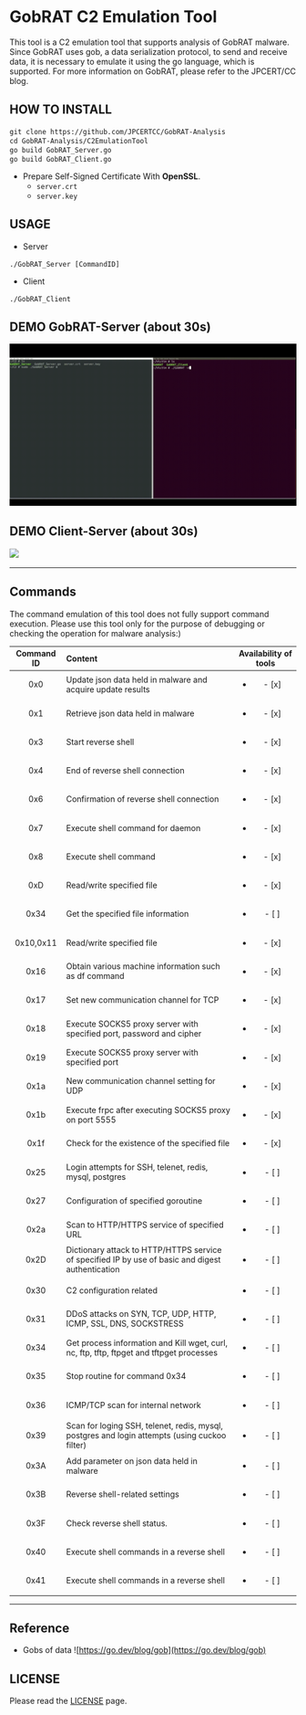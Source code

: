 # GobRAT C2 Emulation Tool
This tool is a C2 emulation tool that supports analysis of GobRAT malware. Since GobRAT uses gob, a data serialization protocol, to send and receive data, it is necessary to emulate it using the go language, which is supported. For more information on GobRAT, please refer to the JPCERT/CC blog.

## HOW TO INSTALL
```
git clone https://github.com/JPCERTCC/GobRAT-Analysis
cd GobRAT-Analysis/C2EmulationTool
go build GobRAT_Server.go
go build GobRAT_Client.go
```
- Prepare Self-Signed Certificate With **OpenSSL**.
    - `server.crt`
    - `server.key`

## USAGE
- Server
```
./GobRAT_Server [CommandID]
```

- Client
```
./GobRAT_Client
```

## DEMO GobRAT-Server (about 30s)

![](https://github.com/JPCERTCC/GobRAT-Analysis/blob/main/Demo/Emu_GobRAT-Server.gif)

## DEMO Client-Server (about 30s)

![](https://github.com/JPCERTCC/GobRAT-Analysis/blob/main/Demo/Emu_Client-Server.gif)

--- 

## Commands
The command emulation of this tool does not fully support command execution. Please use this tool only for the purpose of debugging or checking the operation for malware analysis:)

|Command ID| Content | Availability of tools| 
|:-----------:|:-----------|:-----------:|
 | 0x0	 | Update json data held in malware and acquire update results | <ul><li>- [x] </li></ul> | 
 | 0x1	 | Retrieve json data held in malware |  <ul><li>- [x] </li></ul> | 
 | 0x3	 | Start reverse shell |  <ul><li>- [x] </li></ul> | 
 | 0x4	 | End of reverse shell connection |  <ul><li>- [x] </li></ul> | 
 | 0x6	 | Confirmation of reverse shell connection |  <ul><li>- [x] </li></ul> | 
 | 0x7	 | Execute shell command for daemon |  <ul><li>- [x] </li></ul> | 
 | 0x8	 | Execute shell command |  <ul><li>- [x] </li></ul> | 
 | 0xD	 | Read/write specified file |  <ul><li>- [x] </li></ul> | 
 | 0x34	 | Get the specified file information |  <ul><li>- [ ] </li></ul> | 
 | 0x10,0x11 | Read/write specified file |  <ul><li>- [x] </li></ul> | 
 | 0x16	 | Obtain various machine information such as df command |  <ul><li>- [x] </li></ul> | 
 | 0x17	 | Set new communication channel for TCP |  <ul><li>- [x] </li></ul> | 
 | 0x18	 | Execute SOCKS5 proxy server with specified port, password and cipher |  <ul><li>- [x] </li></ul> | 
 | 0x19	 | Execute SOCKS5 proxy server with  specified port |  <ul><li>- [x] </li></ul> | 
 | 0x1a	 | New communication channel setting for UDP |  <ul><li>- [x] </li></ul> | 
 | 0x1b	 | Execute frpc after executing SOCKS5 proxy on port 5555 |  <ul><li>- [x] </li></ul> | 
 | 0x1f	 | Check for the existence of the specified file |  <ul><li>- [x] </li></ul> | 
 | 0x25	 | Login attempts for SSH, telenet, redis, mysql, postgres |  <ul><li>- [ ] </li></ul> | 
 | 0x27	 | Configuration of specified goroutine |  <ul><li>- [ ] </li></ul> | 
 | 0x2a	 | Scan to HTTP/HTTPS service of specified URL |  <ul><li>- [ ] </li></ul> | 
 | 0x2D	 | Dictionary attack to HTTP/HTTPS service of specified IP by use of basic and digest authentication |  <ul><li>- [ ] </li></ul> | 
 | 0x30	 | C2 configuration related |  <ul><li>- [ ] </li></ul> | 
 | 0x31	 | DDoS attacks on SYN, TCP, UDP, HTTP, ICMP, SSL, DNS, SOCKSTRESS |  <ul><li>- [ ] </li></ul> | 
 | 0x34	 | Get process information and Kill wget, curl, nc, ftp, tftp, ftpget and tftpget processes |  <ul><li>- [ ] </li></ul> | 
 | 0x35	 | Stop routine for command 0x34 |  <ul><li>- [ ] </li></ul> | 
 | 0x36	 | ICMP/TCP scan for internal network |  <ul><li>- [ ] </li></ul> | 
 | 0x39	 | Scan for loging SSH, telenet, redis, mysql, postgres and login attempts (using cuckoo filter) |  <ul><li>- [ ] </li></ul> | 
 | 0x3A	 | Add parameter on json data held in malware |  <ul><li>- [ ] </li></ul> | 
 | 0x3B	 | Reverse shell-related settings |  <ul><li>- [ ] </li></ul> | 
 | 0x3F	 | Check reverse shell status. |  <ul><li>- [ ] </li></ul> | 
 | 0x40	 | Execute shell commands in a reverse shell |  <ul><li>- [ ] </li></ul> | 
 | 0x41	 | Execute shell commands in a reverse shell |  <ul><li>- [ ] </li></ul> | 

--------

## Reference
- Gobs of data ![https://go.dev/blog/gob](https://go.dev/blog/gob)

## LICENSE
Please read the [LICENSE](https://github.com/JPCERTCC/aa-tools/blob/master/LICENSE.txt) page.






